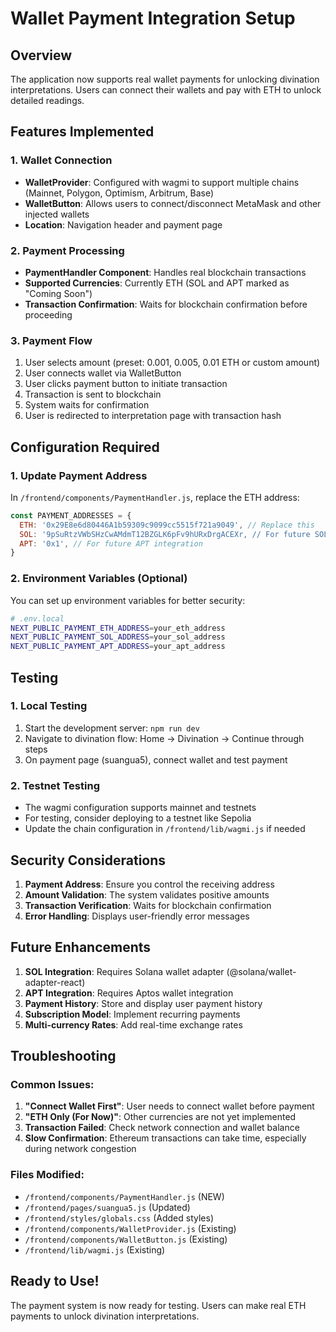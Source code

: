 # Wallet Payment Integration Setup

## Overview
The application now supports real wallet payments for unlocking divination interpretations. Users can connect their wallets and pay with ETH to unlock detailed readings.

## Features Implemented

### 1. Wallet Connection
- **WalletProvider**: Configured with wagmi to support multiple chains (Mainnet, Polygon, Optimism, Arbitrum, Base)
- **WalletButton**: Allows users to connect/disconnect MetaMask and other injected wallets
- **Location**: Navigation header and payment page

### 2. Payment Processing
- **PaymentHandler Component**: Handles real blockchain transactions
- **Supported Currencies**: Currently ETH (SOL and APT marked as "Coming Soon")
- **Transaction Confirmation**: Waits for blockchain confirmation before proceeding

### 3. Payment Flow
1. User selects amount (preset: 0.001, 0.005, 0.01 ETH or custom amount)
2. User connects wallet via WalletButton
3. User clicks payment button to initiate transaction
4. Transaction is sent to blockchain
5. System waits for confirmation
6. User is redirected to interpretation page with transaction hash

## Configuration Required

### 1. Update Payment Address
In `/frontend/components/PaymentHandler.js`, replace the ETH address:

```javascript
const PAYMENT_ADDRESSES = {
  ETH: '0x29E8e6d80446A1b59309c9099cc5515f721a9049', // Replace this
  SOL: '9pSuRtzVWbSHzCwAMdmT12BZGLK6pFv9hURxDrgACEXr, // For future SOL integration
  APT: '0x1', // For future APT integration
}
```

### 2. Environment Variables (Optional)
You can set up environment variables for better security:

```bash
# .env.local
NEXT_PUBLIC_PAYMENT_ETH_ADDRESS=your_eth_address
NEXT_PUBLIC_PAYMENT_SOL_ADDRESS=your_sol_address
NEXT_PUBLIC_PAYMENT_APT_ADDRESS=your_apt_address
```

## Testing

### 1. Local Testing
1. Start the development server: `npm run dev`
2. Navigate to divination flow: Home → Divination → Continue through steps
3. On payment page (suangua5), connect wallet and test payment

### 2. Testnet Testing
- The wagmi configuration supports mainnet and testnets
- For testing, consider deploying to a testnet like Sepolia
- Update the chain configuration in `/frontend/lib/wagmi.js` if needed

## Security Considerations

1. **Payment Address**: Ensure you control the receiving address
2. **Amount Validation**: The system validates positive amounts
3. **Transaction Verification**: Waits for blockchain confirmation
4. **Error Handling**: Displays user-friendly error messages

## Future Enhancements

1. **SOL Integration**: Requires Solana wallet adapter (@solana/wallet-adapter-react)
2. **APT Integration**: Requires Aptos wallet integration
3. **Payment History**: Store and display user payment history
4. **Subscription Model**: Implement recurring payments
5. **Multi-currency Rates**: Add real-time exchange rates

## Troubleshooting

### Common Issues:
1. **"Connect Wallet First"**: User needs to connect wallet before payment
2. **"ETH Only (For Now)"**: Other currencies are not yet implemented
3. **Transaction Failed**: Check network connection and wallet balance
4. **Slow Confirmation**: Ethereum transactions can take time, especially during network congestion

### Files Modified:
- `/frontend/components/PaymentHandler.js` (NEW)
- `/frontend/pages/suangua5.js` (Updated)
- `/frontend/styles/globals.css` (Added styles)
- `/frontend/components/WalletProvider.js` (Existing)
- `/frontend/components/WalletButton.js` (Existing)
- `/frontend/lib/wagmi.js` (Existing)

## Ready to Use!
The payment system is now ready for testing. Users can make real ETH payments to unlock divination interpretations.